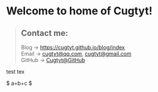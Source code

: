 # Welcome to home of Cugtyt!
> ## Contact me:
> Blog -> <https://cugtyt.github.io/blog/index>  
> Email -> <cugtyt@qq.com>, <cugtyt@gmail.com>  
> GitHub -> [Cugtyt@GitHub](https://github.com/Cugtyt)

test tex

<script type="text/javascript" src="http://cdn.mathjax.org/mathjax/latest/MathJax.js?config=default"></script>

$ a=b+c $
